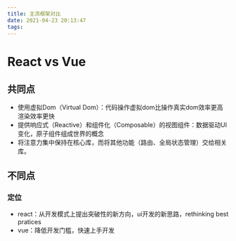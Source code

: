 ```yaml
---
title: 主流框架对比
date: 2021-04-23 20:13:47
tags:
---
```


# React vs Vue

## 共同点
- 使用虚拟Dom（Virtual Dom）：代码操作虚拟dom比操作真实dom效率更高渲染效率更快
- 提供响应式（Reactive）和组件化（Composable）的视图组件：数据驱动UI变化，原子组件组成世界的概念
- 将注意力集中保持在核心库，而将其他功能（路由、全局状态管理）交给相关库。

## 不同点

### 定位
- react：从开发模式上提出突破性的新方向，ui开发的新思路，rethinking best pratices
- vue：降低开发门槛，快速上手开发